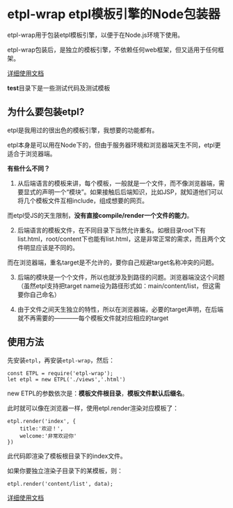# etpl-wrap etpl模板引擎的Node包装器

etpl-wrap用于包装etpl模板引擎，以便于在Node.js环境下使用。

etpl-wrap包装后，是独立的模板引擎，不依赖任何web框架，但又适用于任何框架。

[详细使用文档](https://github.com/wslx520/etpl-wrap/tree/master/doc)

**test**目录下是一些测试代码及测试模板

## 为什么要包装etpl?

etpl是我用过的很出色的模板引擎，我想要的功能都有。

etpl本身是可以用在Node下的，但由于服务器环境和浏览器端天生不同，etpl更适合于浏览器端。

**有些什么不同？**

1. 从后端语言的模板来讲，每个模板，一般就是一个文件，而不像浏览器端，需要显式的声明一个“模块”。如果接触后后端知识，比如JSP，就知道他们可以将几个模板文件互相include，组成想要的网页。

  而etpl受JS的天生限制，**没有直接compile/render一个文件的能力**。

2. 后端语言的模板文件，在不同目录下当然允许重名。如根目录root下有list.html，root/content下也能有list.html，这是非常正常的需求，而且两个文件明显应该是不同的。

  而在浏览器端，重名target是不允许的，要你自己规避target名称冲突的问题。

3. 后端的模块是一个个文件，所以也就涉及到路径的问题。浏览器端没这个问题（虽然etpl支持把target name设为路径形式如：main/content/list，但这需要你自己命名）

4. 由于文件之间天生独立的特性，所以在浏览器端，必要的target声明，在后端就不再需要的————每个模板文件就对应相应的target

## 使用方法

先安装`etpl`，再安装`etpl-wrap`，然后：

	const ETPL = require('etpl-wrap');
	let etpl = new ETPL('./views','.html')
	
new ETPL的参数依次是：**模板文件根目录**，**模板文件默认后缀名**。

此时就可以像在浏览器一样，使用etpl.render渲染对应模板了：

	etpl.render('index', {
        title:'欢迎！',
        welcome:'非常欢迎你'
    })
	
此代码即渲染了模板根目录下的index文件。

如果你要独立渲染子目录下的某模板，则：

	etpl.render('content/list', data);

[详细使用文档](https://github.com/wslx520/etpl-wrap/tree/master/doc)